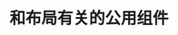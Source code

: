 <!--
 * @Author: 吴文洁
 * @Date: 2020-04-29 16:54:15
 * @LastEditors: 吴文洁
 * @LastEditTime: 2020-04-29 16:54:31
 * @Description: 
 -->

# 和布局有关的公用组件